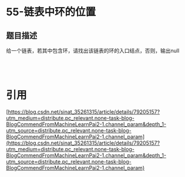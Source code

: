 # 55-链表中环的位置

<a name="aIgNh"></a>
## 题目描述
给一个链表，若其中包含环，请找出该链表的环的入口结点，否则，输出null<br />
<br />
<br />
<br />

<a name="TZl4z"></a>
# 引用
[https://blog.csdn.net/sinat_35261315/article/details/79205157?utm_medium=distribute.pc_relevant.none-task-blog-BlogCommendFromMachineLearnPai2-1.channel_param&depth_1-utm_source=distribute.pc_relevant.none-task-blog-BlogCommendFromMachineLearnPai2-1.channel_param](https://blog.csdn.net/sinat_35261315/article/details/79205157?utm_medium=distribute.pc_relevant.none-task-blog-BlogCommendFromMachineLearnPai2-1.channel_param&depth_1-utm_source=distribute.pc_relevant.none-task-blog-BlogCommendFromMachineLearnPai2-1.channel_param)<br />

